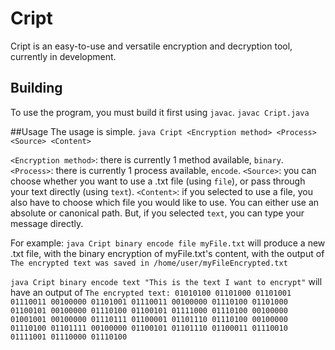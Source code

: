 # Cript
Cript is an easy-to-use and versatile encryption and decryption tool, currently in development.

## Building
To use the program, you must build it first using `javac`.
`javac Cript.java`

##Usage
The usage is simple.
`java Cript <Encryption method> <Process> <Source> <Content>`

`<Encryption method>`: there is currently 1 method available, `binary`.
`<Process>`: there is currently 1 process available, `encode`.
`<Source>`: you can choose whether you want to use a .txt file (using `file`), or pass through your text directly (using `text`).
`<Content>`: if you selected to use a file, you also have to choose which file you would like to use. You can either use an absolute or canonical path. But, if you selected `text`, you can type your message directly.

For example:
`java Cript binary encode file myFile.txt` will produce a new .txt file, with the binary encryption of myFile.txt's content, with the output of
`The encrypted text was saved in /home/user/myFileEncrypted.txt`

`java Cript binary encode text "This is the text I want to encrypt"` will have an output of
`The encrypted text: 01010100 01101000 01101001 01110011 00100000 01101001 01110011 00100000 01110100 01101000 01100101 00100000 01110100 01100101 01111000 01110100 00100000 01001001 00100000 01110111 01100001 01101110 01110100 00100000 01110100 01101111 00100000 01100101 01101110 01100011 01110010 01111001 01110000 01110100`
